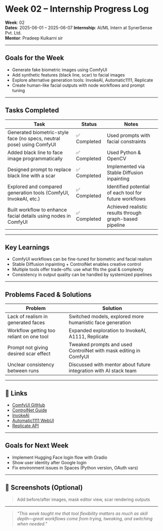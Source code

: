 #  Week 02 – Internship Progress Log

**Week**: 02  
**Dates**: 2025-06-01 – 2025-06-07 
**Internship**: AI/ML Intern at SynerSense Pvt. Ltd.  
**Mentor**: Pradeep Kulkarni sir

---

## Goals for the Week

- Generate fake biometric images using ComfyUI
- Add synthetic features (black line, scar) to facial images
- Explore alternative generation tools: InvokeAI, Automatic1111, Replicate
- Create human-like facial outputs with node workflows and prompt tuning

---

## Tasks Completed

| Task                                                                 | Status       | Notes                                                               |
|----------------------------------------------------------------------|--------------|---------------------------------------------------------------------|
| Generated biometric-style face (no specs, neutral pose) using ComfyUI | ✅ Completed  | Used prompts with facial constraints                                |
| Added black line to face image programmatically                     | ✅ Completed  | Used Python & OpenCV                                                |
| Designed prompt to replace black line with a scar                   | ✅ Completed  | Implemented via Stable Diffusion inpainting                         |
| Explored and compared generation tools (ComfyUI, InvokeAI, etc.)    | ✅ Completed  | Identified potential of each tool for future workflows              |
| Built workflow to enhance facial details using nodes in ComfyUI     | ✅ Completed  | Achieved realistic results through graph-based pipeline             |

---

## Key Learnings

- ComfyUI workflows can be fine-tuned for biometric and facial realism
- Stable Diffusion inpainting + ControlNet enables creative control
- Multiple tools offer trade-offs: use what fits the goal & complexity
- Consistency in output quality can be handled by systemized pipelines

---

## Problems Faced & Solutions

| Problem                                                            | Solution                                                                 |
|---------------------------------------------------------------------|--------------------------------------------------------------------------|
| Lack of realism in generated faces                                  | Switched models, explored more humanistic face generation                |
| Workflow getting too reliant on one tool                            | Expanded exploration to InvokeAI, A1111, Replicate                       |
| Prompt not giving desired scar effect                               | Tweaked prompts and used ControlNet with mask editing in ComfyUI         |
| Unclear consistency between runs                                    | Discussed with mentor about future integration with AI stack team       |

---

## 📎 Links

- [ComfyUI GitHub](https://github.com/comfyanonymous/ComfyUI)
- [ControlNet Guide](https://github.com/lllyasviel/ControlNet)
- [InvokeAI](https://github.com/invoke-ai/InvokeAI)
- [Automatic1111 WebUI](https://github.com/AUTOMATIC1111/stable-diffusion-webui)
- [Replicate API](https://replicate.com/)

---

## Goals for Next Week

- Implement Hugging Face login flow with Gradio
- Show user identity after Google login
- Fix environment issues in Spaces (Python version, OAuth vars)

---

## 📸 Screenshots (Optional)

> Add before/after images, mask editor view, scar rendering outputs

---

> _"This week taught me that tool flexibility matters as much as skill depth—great workflows come from trying, tweaking, and switching when needed."_

